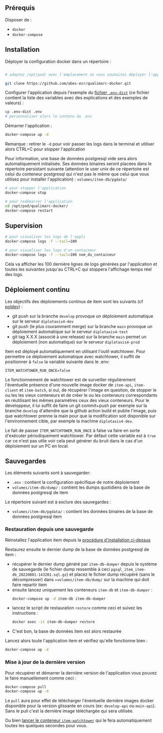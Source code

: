 
## Prérequis
Disposer de :
- ``docker``
- ``docker-compose``

## Installation

Déployer la configuration docker dans un répertoire :

```bash

# adaptez /opt/pod/ avec l'emplacement où vous souhaitez déployer l'application et cloner le projet

git clone https://github.com/abes-esr/qualimarc-docker.git
```
Configurer l'application depuis l'exemple du [fichier ``.env-dist``](./.env-dist) (ce fichier contient la liste des variables avec des explications et des exemples de valeurs) :

```bash
cp .env-dist .env
# personnaliser alors le contenu du .env
```
Démarrer l'application :

```bash
docker-compose up -d
```

Remarque : retirer le ``-d`` pour voir passer les logs dans le terminal et utiliser alors CTRL+C pour stopper l'application

Pour information, une base de données postgresql vide sera alors automatiquement initialisée. Ses données binaires seront placées dans le répertoire persistant suivante (attention le user unix de ce répertoire est celui du conteneur postgresql qui n'est pas le même que celui que vous utilisez pour installer l'application) : ``volumes/item-db/pgdata/``
```bash
# pour stopper l'application
docker-compose stop

# pour redémarrer l'application
cd /opt/pod/qualimarc-docker/
docker-compose restart
```
## Supervision

```bash
# pour visualiser les logs de l'appli
docker-compose logs -f --tail=100

# pour visualiser les logs d'un containeur
docker-compose logs -f --tail=100 nom_du_containeur
```

Cela va afficher les 100 dernière lignes de logs générées par l'application et toutes les suivantes jusqu'au CTRL+C qui stoppera l'affichage temps réel des logs.

## Déploiement continu

Les objectifs des déploiements continus de item sont les suivants (cf [poldev](https://github.com/abes-esr/abes-politique-developpement/blob/main/01-Gestion%20du%20code%20source.md#utilisation-des-branches)) :
- git push sur la branche ``develop`` provoque un déploiement automatique sur le serveur ``diplotaxis4-dev``
- git push (le plus couramment merge) sur la branche ``main`` provoque un déploiement automatique sur le serveur ``diplotaxis4-test``
- git tag X.X.X (associé à une release) sur la branche ``main`` permet un déploiement (non automatique) sur le serveur ``diplotaxis4-prod``

Item est déployé automatiquement en utilisant l'outil watchtower. Pour permettre ce déploiement automatique avec watchtower, il suffit de positionner à ``false`` la variable suivante dans le .env:
```env
ITEM_WATCHTOWER_RUN_ONCE=false
```

Le fonctionnement de watchtower est de surveiller régulièrement l'éventuelle présence d'une nouvelle image docker de ``item-api``, ``item-client`` et ``item-batch``, si oui, de récupérer l'image en question, de stopper le ou les les vieux conteneurs et de créer le ou les conteneurs correspondants en réutilisant les mêmes paramètres ceux des vieux conteneurs. Pour le développeur, il lui suffit de faire un git commit+push par exemple sur la branche ``develop`` d'attendre que la github action build et publie l'image, puis que watchtower prenne la main pour que la modification soit disponible sur l'environnement cible, par exemple la machine ``diplotaxis4-dev``.

Le fait de passer ``ITEM_WATCHTOWER_RUN_ONCE`` à false va faire en sorte d'exécuter périodiquement watchtower. Par défaut cette variable est à ``true`` car ce n'est pas utile voir cela peut générer du bruit dans le cas d'un déploiement sur un PC en local.


## Sauvegardes

Les éléments suivants sont à sauvegarder:
- ``.env`` : contient la configuration spécifique de notre déploiement
- ``volumes/item-db/dump/`` : contient les dumps quotidiens de la base de données postgresql de item

Le répertoire suivant est à exclure des sauvegardes :
- ``volumes/item-db/pgdata/`` : contient les données binaires de la base de données postgresql item

### Restauration depuis une sauvegarde

Réinstallez l'application item depuis la [procédure d'installation ci-dessus](#installation)

Restaurez ensuite le dernier dump de la base de données postgresql de item :
- récupérer le dernier dump généré par ``item-db-dumper`` depuis le système de sauvegarde (le fichier dump ressemble à ceci ``pgsql_item_item-db_20220801-143201.sql.gz``) et placez le fichier dump récupéré (sans le décompresser) dans ``=volumes/item-db/dump/`` sur la machine qui doit faire repartir item
- ensuite lancez uniquement les conteneurs ``item-db`` et ``item-db-dumper`` :
   ```bash
   docker-compose up -d item-db item-db-dumper
   ```
- lancez le script de restauration ``restore`` comme ceci et suivez les instructions :
   ```bash
   docker exec -it item-db-dumper restore
   ```
- C'est bon, la base de données item est alors restaurée

Lancez alors toute l'application item et vérifiez qu'elle fonctionne bien :
```bash
docker-compose up -d
```

### Mise à jour de la dernière version

Pour récupérer et démarrer la dernière version de l'application vous pouvez le faire manuellement comme ceci :
```bash
docker-compose pull
docker-compose up -d
```
Le ``pull`` aura pour effet de télécharger l'éventuelle dernière images docker disponible pour la version glissante en cours (ex: ``develop-api`` ou ``main-api``). Sans le pull c'est la dernière image téléchargée qui sera utilisée.

Ou bien [lancer le conteneur ``item-watchtower``](https://github.com/abes-esr/item-docker/blob/develop/README.md#d%C3%A9ploiement-continu) qui le fera automatiquement toutes les quelques secondes pour vous.


